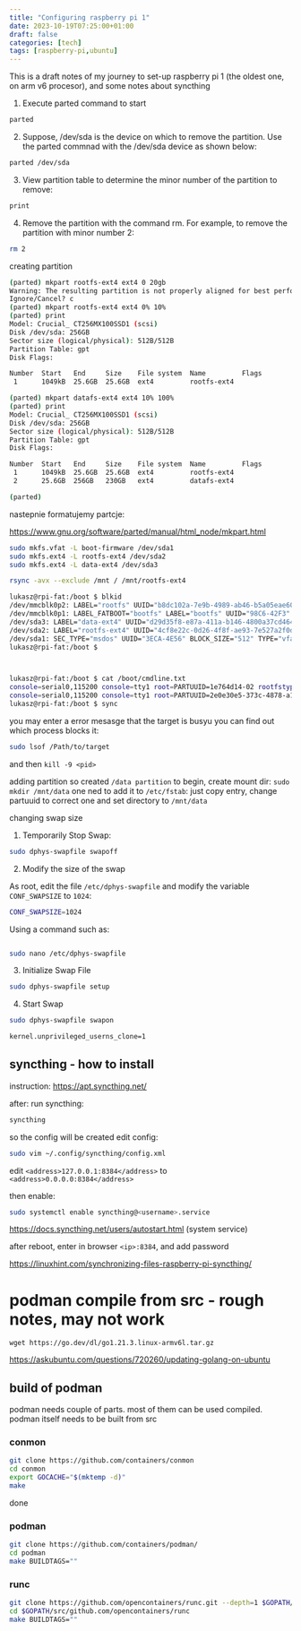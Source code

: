 ```yaml
---
title: "Configuring raspberry pi 1"
date: 2023-10-19T07:25:00+01:00
draft: false
categories: [tech]
tags: [raspberry-pi,ubuntu]
---
```


This is a draft notes of my journey to set-up raspberry pi 1 (the oldest one, on arm v6 procesor), and some notes about syncthing



1. Execute parted command to start

```sh
parted
```

2. Suppose, /dev/sda is the device on which to remove the partition. Use the parted commnad with the /dev/sda device as shown below:

```sh
parted /dev/sda
```

3. View partition table to determine the minor number of the partition to remove:

```sh
print
```

4. Remove the partition with the command rm. For example, to remove the partition with minor number 2:

```sh
rm 2
```



creating partition

```sh
(parted) mkpart rootfs-ext4 ext4 0 20gb
Warning: The resulting partition is not properly aligned for best performance: 64s % 2048s != 0s
Ignore/Cancel? c
(parted) mkpart rootfs-ext4 ext4 0% 10%
(parted) print
Model: Crucial_ CT256MX100SSD1 (scsi)
Disk /dev/sda: 256GB
Sector size (logical/physical): 512B/512B
Partition Table: gpt
Disk Flags:

Number  Start   End     Size    File system  Name         Flags
 1      1049kB  25.6GB  25.6GB  ext4         rootfs-ext4

(parted) mkpart datafs-ext4 ext4 10% 100%
(parted) print
Model: Crucial_ CT256MX100SSD1 (scsi)
Disk /dev/sda: 256GB
Sector size (logical/physical): 512B/512B
Partition Table: gpt
Disk Flags:

Number  Start   End     Size    File system  Name         Flags
 1      1049kB  25.6GB  25.6GB  ext4         rootfs-ext4
 2      25.6GB  256GB   230GB   ext4         datafs-ext4

(parted)
```


nastepnie formatujemy partcje:


https://www.gnu.org/software/parted/manual/html_node/mkpart.html

```sh
sudo mkfs.vfat -L boot-firmware /dev/sda1
sudo mkfs.ext4 -L rootfs-ext4 /dev/sda2
sudo mkfs.ext4 -L data-ext4 /dev/sda3

rsync -avx --exclude /mnt / /mnt/rootfs-ext4

lukasz@rpi-fat:/boot $ blkid
/dev/mmcblk0p2: LABEL="rootfs" UUID="b8dc102a-7e9b-4989-ab46-b5a05eae6074" BLOCK_SIZE="4096" TYPE="ext4" PARTUUID="1e764d14-02"
/dev/mmcblk0p1: LABEL_FATBOOT="bootfs" LABEL="bootfs" UUID="98C6-42F3" BLOCK_SIZE="512" TYPE="vfat" PARTUUID="1e764d14-01"
/dev/sda3: LABEL="data-ext4" UUID="d29d35f8-e87a-411a-b146-4800a37cd464" BLOCK_SIZE="4096" TYPE="ext4" PARTLABEL="data-ext4" PARTUUID="dcae8df1-0ab2-4fd1-a75f-ed2605cfd9ac"
/dev/sda2: LABEL="rootfs-ext4" UUID="4cf8e22c-0d26-4f8f-ae93-7e527a2f0d49" BLOCK_SIZE="4096" TYPE="ext4" PARTLABEL="rootfs-ext4" PARTUUID="2e0e30e5-373c-4878-a1c3-d32148ff5b2a"
/dev/sda1: SEC_TYPE="msdos" UUID="3ECA-4E56" BLOCK_SIZE="512" TYPE="vfat" PARTLABEL="boot-firmware" PARTUUID="d5be54cd-4897-4f6e-9fd5-03ea07e7494c"
lukasz@rpi-fat:/boot $



lukasz@rpi-fat:/boot $ cat /boot/cmdline.txt
console=serial0,115200 console=tty1 root=PARTUUID=1e764d14-02 rootfstype=ext4 fsck.repair=yes rootwait cfg80211.ieee80211_regdom=PL
console=serial0,115200 console=tty1 root=PARTUUID=2e0e30e5-373c-4878-a1c3-d32148ff5b2a rootfstype=ext4 fsck.repair=yes rootwait cfg80211.ieee80211_regdom=PL
lukasz@rpi-fat:/boot $ sync
```

you may enter a error mesasge that the target is busyu
you can find out which process blocks it:

```sh
sudo lsof /Path/to/target
```

and then `kill -9 <pid>`




adding partition
so created `/data partition`
to begin, create mount dir: `sudo mkdir /mnt/data`
one ned to add it to `/etc/fstab`:
just copy entry, change partuuid to correct one and set directory to `/mnt/data`







changing swap size

1. Temporarily Stop Swap:

```sh
sudo dphys-swapfile swapoff
```

2. Modify the size of the swap

As root, edit the file `/etc/dphys-swapfile` and modify the variable `CONF_SWAPSIZE` to `1024`:

```sh
CONF_SWAPSIZE=1024
```

Using a command such as:
```sh

sudo nano /etc/dphys-swapfile
```

3. Initialize Swap File

```sh
sudo dphys-swapfile setup
```

4. Start Swap

```sh
sudo dphys-swapfile swapon

kernel.unprivileged_userns_clone=1
```



## syncthing - how to install

instruction:
https://apt.syncthing.net/

after:
run syncthing:

```sh
syncthing
```

so the config will be created
edit config:

```sh
sudo vim ~/.config/syncthing/config.xml
```

edit `<address>127.0.0.1:8384</address>` to `<address>0.0.0.0:8384</address>`

then enable:

```sh
sudo systemctl enable syncthing@<username>.service
```

https://docs.syncthing.net/users/autostart.html
(system service)


after reboot, enter in browser
`<ip>:8384`, and add password


https://linuxhint.com/synchronizing-files-raspberry-pi-syncthing/



# podman compile from src - rough notes, may not work




`wget https://go.dev/dl/go1.21.3.linux-armv6l.tar.gz`

https://askubuntu.com/questions/720260/updating-golang-on-ubuntu


## build of podman
podman needs couple of parts. most of them can be used compiled. podman itself needs to be built from src

### conmon

```sh
git clone https://github.com/containers/conmon
cd conmon
export GOCACHE="$(mktemp -d)"
make
```

done




### podman

```sh
git clone https://github.com/containers/podman/
cd podman
make BUILDTAGS=""
```

### runc

```sh
git clone https://github.com/opencontainers/runc.git --depth=1 $GOPATH/src/github.com/opencontainers/runc
cd $GOPATH/src/github.com/opencontainers/runc
make BUILDTAGS=""
```




